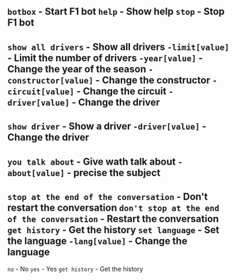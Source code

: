 ``botbox`` - Start F1 bot
``help`` - Show help
``stop`` - Stop F1 bot
--------------------------------------------------------------------------------------------------------
``show all drivers`` - Show all drivers
    ``-limit[value]`` - Limit the number of drivers
    ``-year[value]`` - Change the year of the season
    ``-constructor[value]`` - Change the constructor
    ``-circuit[value]`` - Change the circuit
    ``-driver[value]`` - Change the driver
--------------------------------------------------------------------------------------------------------
``show driver`` - Show a driver
    ``-driver[value]`` - Change the driver
--------------------------------------------------------------------------------------------------------
``you talk about`` - Give wath talk about
    ``-about[value]`` - precise the subject
--------------------------------------------------------------------------------------------------------
``stop at the end of the conversation`` - Don't restart the conversation
``don't stop at the end of the conversation`` - Restart the conversation
``get history`` - Get the history
``set language`` - Set the language
    ``-lang[value]`` - Change the language
--------------------------------------------------------------------------------------------------------
``no`` - No
``yes`` - Yes
``get history`` - Get the history
